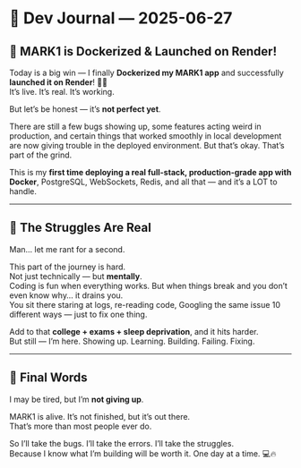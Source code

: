 # 📝 Dev Journal — 2025-06-27

## 🚀 MARK1 is Dockerized & Launched on Render!

Today is a big win — I finally **Dockerized my MARK1 app** and successfully **launched it on Render**! 🐳🌐  
It’s live. It’s real. It’s working.

But let’s be honest — it’s **not perfect yet**.

There are still a few bugs showing up, some features acting weird in production, and certain things that worked smoothly in local development are now giving trouble in the deployed environment. But that’s okay. That’s part of the grind.

This is my **first time deploying a real full-stack, production-grade app with Docker**, PostgreSQL, WebSockets, Redis, and all that — and it’s a LOT to handle.

---

## 🧠 The Struggles Are Real

Man... let me rant for a second.

This part of the journey is hard.  
Not just technically — but **mentally**.  
Coding is fun when everything works. But when things break and you don’t even know why… it drains you.  
You sit there staring at logs, re-reading code, Googling the same issue 10 different ways — just to fix one thing.

Add to that **college + exams + sleep deprivation**, and it hits harder.  
But still — I’m here. Showing up. Learning. Building. Failing. Fixing.

---

## 💬 Final Words

I may be tired, but I’m **not giving up**.

MARK1 is alive. It’s not finished, but it’s out there.  
That’s more than most people ever do.

So I’ll take the bugs. I’ll take the errors. I’ll take the struggles.  
Because I know what I’m building will be worth it. One day at a time. 💻🔥
